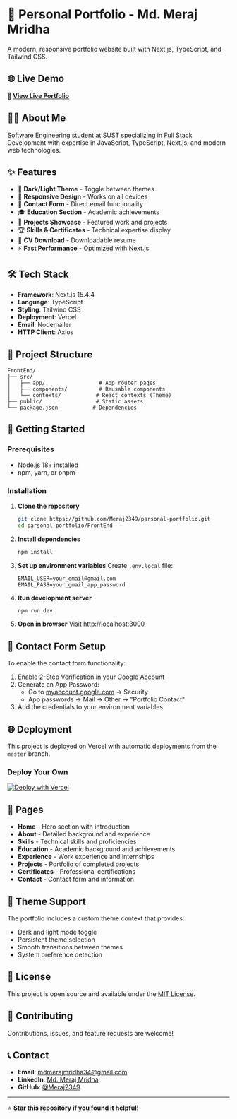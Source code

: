 # 🚀 Personal Portfolio - Md. Meraj Mridha

A modern, responsive portfolio website built with Next.js, TypeScript, and Tailwind CSS.

## 🌐 Live Demo

**🔗 [View Live Portfolio](https://parsonal-portfolio-iqqxyr42g-meraj2349s-projects.vercel.app)**

## 👨‍💻 About Me

Software Engineering student at SUST specializing in Full Stack Development with expertise in JavaScript, TypeScript, Next.js, and modern web technologies.

## ✨ Features

- 🌙 **Dark/Light Theme** - Toggle between themes
- 📱 **Responsive Design** - Works on all devices
- 📧 **Contact Form** - Direct email functionality
- 🎓 **Education Section** - Academic achievements
- 💼 **Projects Showcase** - Featured work and projects
- 🏆 **Skills & Certificates** - Technical expertise display
- 📄 **CV Download** - Downloadable resume
- ⚡ **Fast Performance** - Optimized with Next.js

## 🛠️ Tech Stack

- **Framework**: Next.js 15.4.4
- **Language**: TypeScript
- **Styling**: Tailwind CSS
- **Deployment**: Vercel
- **Email**: Nodemailer
- **HTTP Client**: Axios

## 📁 Project Structure

```
FrontEnd/
├── src/
│   ├── app/                 # App router pages
│   ├── components/          # Reusable components
│   └── contexts/           # React contexts (Theme)
├── public/                 # Static assets
└── package.json           # Dependencies
```

## 🚀 Getting Started

### Prerequisites
- Node.js 18+ installed
- npm, yarn, or pnpm

### Installation

1. **Clone the repository**
   ```bash
   git clone https://github.com/Meraj2349/parsonal-portfolio.git
   cd parsonal-portfolio/FrontEnd
   ```

2. **Install dependencies**
   ```bash
   npm install
   ```

3. **Set up environment variables**
   Create `.env.local` file:
   ```env
   EMAIL_USER=your_email@gmail.com
   EMAIL_PASS=your_gmail_app_password
   ```

4. **Run development server**
   ```bash
   npm run dev
   ```

5. **Open in browser**
   Visit [http://localhost:3000](http://localhost:3000)

## 📧 Contact Form Setup

To enable the contact form functionality:

1. Enable 2-Step Verification in your Google Account
2. Generate an App Password:
   - Go to [myaccount.google.com](https://myaccount.google.com) → Security
   - App passwords → Mail → Other → "Portfolio Contact"
3. Add the credentials to your environment variables

## 🌐 Deployment

This project is deployed on Vercel with automatic deployments from the `master` branch.

### Deploy Your Own

[![Deploy with Vercel](https://vercel.com/button)](https://vercel.com/new/clone?repository-url=https://github.com/Meraj2349/parsonal-portfolio&project-name=my-portfolio&repository-name=my-portfolio&root-directory=FrontEnd)

## 📱 Pages

- **Home** - Hero section with introduction
- **About** - Detailed background and experience
- **Skills** - Technical skills and proficiencies
- **Education** - Academic background and achievements
- **Experience** - Work experience and internships
- **Projects** - Portfolio of completed projects
- **Certificates** - Professional certifications
- **Contact** - Contact form and information

## 🎨 Theme Support

The portfolio includes a custom theme context that provides:
- Dark and light mode toggle
- Persistent theme selection
- Smooth transitions between themes
- System preference detection

## 📄 License

This project is open source and available under the [MIT License](LICENSE).

## 🤝 Contributing

Contributions, issues, and feature requests are welcome!

## 📞 Contact

- **Email**: mdmerajmridha34@gmail.com
- **LinkedIn**: [Md. Meraj Mridha](https://linkedin.com/in/your-profile)
- **GitHub**: [@Meraj2349](https://github.com/Meraj2349)

---

⭐ **Star this repository if you found it helpful!**
